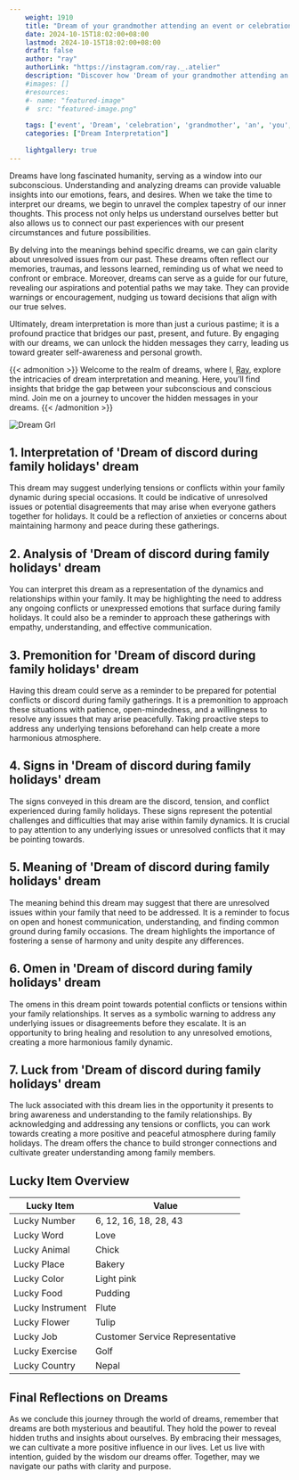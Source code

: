 ```yaml
---
    weight: 1910
    title: "Dream of your grandmother attending an event or celebration with you."  # Assuming 'title' column exists
    date: 2024-10-15T18:02:00+08:00
    lastmod: 2024-10-15T18:02:00+08:00
    draft: false
    author: "ray"
    authorLink: "https://instagram.com/ray._.atelier"
    description: "Discover how 'Dream of your grandmother attending an event or celebration with you.' can interpret your future and uncover its significant meanings in your life."
    #images: []
    #resources:
    #- name: "featured-image"
    #  src: "featured-image.png"
    
    tags: ['event', 'Dream', 'celebration', 'grandmother', 'an', 'you', 'attending']
    categories: ["Dream Interpretation"]
    
    lightgallery: true
---
```

    
Dreams have long fascinated humanity, serving as a window into our subconscious. Understanding and analyzing dreams can provide valuable insights into our emotions, fears, and desires. When we take the time to interpret our dreams, we begin to unravel the complex tapestry of our inner thoughts. This process not only helps us understand ourselves better but also allows us to connect our past experiences with our present circumstances and future possibilities.

By delving into the meanings behind specific dreams, we can gain clarity about unresolved issues from our past. These dreams often reflect our memories, traumas, and lessons learned, reminding us of what we need to confront or embrace. Moreover, dreams can serve as a guide for our future, revealing our aspirations and potential paths we may take. They can provide warnings or encouragement, nudging us toward decisions that align with our true selves.

Ultimately, dream interpretation is more than just a curious pastime; it is a profound practice that bridges our past, present, and future. By engaging with our dreams, we can unlock the hidden messages they carry, leading us toward greater self-awareness and personal growth.

{{< admonition >}}
Welcome to the realm of dreams, where I, [Ray](https://instagram.com/ray._.atelier), explore the intricacies of dream interpretation and meaning. Here, you’ll find insights that bridge the gap between your subconscious and conscious mind. Join me on a journey to uncover the hidden messages in your dreams.
{{< /admonition >}}

![Dream Grl](https://cdn.pixabay.com/photo/2017/11/02/03/35/gothic-2910057_1280.jpg "Dream Grl")

## 1. Interpretation of 'Dream of discord during family holidays' dream

This dream may suggest underlying tensions or conflicts within your family dynamic during special occasions. It could be indicative of unresolved issues or potential disagreements that may arise when everyone gathers together for holidays. It could be a reflection of anxieties or concerns about maintaining harmony and peace during these gatherings.

## 2. Analysis of 'Dream of discord during family holidays' dream

You can interpret this dream as a representation of the dynamics and relationships within your family. It may be highlighting the need to address any ongoing conflicts or unexpressed emotions that surface during family holidays. It could also be a reminder to approach these gatherings with empathy, understanding, and effective communication.

## 3. Premonition for 'Dream of discord during family holidays' dream

Having this dream could serve as a reminder to be prepared for potential conflicts or discord during family gatherings. It is a premonition to approach these situations with patience, open-mindedness, and a willingness to resolve any issues that may arise peacefully. Taking proactive steps to address any underlying tensions beforehand can help create a more harmonious atmosphere.

## 4. Signs in 'Dream of discord during family holidays' dream

The signs conveyed in this dream are the discord, tension, and conflict experienced during family holidays. These signs represent the potential challenges and difficulties that may arise within family dynamics. It is crucial to pay attention to any underlying issues or unresolved conflicts that it may be pointing towards.

## 5. Meaning of 'Dream of discord during family holidays' dream

The meaning behind this dream may suggest that there are unresolved issues within your family that need to be addressed. It is a reminder to focus on open and honest communication, understanding, and finding common ground during family occasions. The dream highlights the importance of fostering a sense of harmony and unity despite any differences.

## 6. Omen in 'Dream of discord during family holidays' dream

The omens in this dream point towards potential conflicts or tensions within your family relationships. It serves as a symbolic warning to address any underlying issues or disagreements before they escalate. It is an opportunity to bring healing and resolution to any unresolved emotions, creating a more harmonious family dynamic.

## 7. Luck from 'Dream of discord during family holidays' dream

The luck associated with this dream lies in the opportunity it presents to bring awareness and understanding to the family relationships. By acknowledging and addressing any tensions or conflicts, you can work towards creating a more positive and peaceful atmosphere during family holidays. The dream offers the chance to build stronger connections and cultivate greater understanding among family members.

## Lucky Item Overview
| Lucky Item          | Value              |
|---------------|--------------------|
| Lucky Number        | 6, 12, 16, 18, 28, 43  |
| Lucky Word          | Love |
| Lucky Animal        | Chick |
| Lucky Place         | Bakery     |
| Lucky Color         | Light pink     |
| Lucky Food          | Pudding      |
| Lucky Instrument    | Flute |
| Lucky Flower        | Tulip    |
| Lucky Job           | Customer Service Representative       |
| Lucky Exercise      | Golf  |
| Lucky Country       | Nepal    |


##  Final Reflections on Dreams

As we conclude this journey through the world of dreams, remember that dreams are both mysterious and beautiful. They hold the power to reveal hidden truths and insights about ourselves. By embracing their messages, we can cultivate a more positive influence in our lives. Let us live with intention, guided by the wisdom our dreams offer. Together, may we navigate our paths with clarity and purpose.
